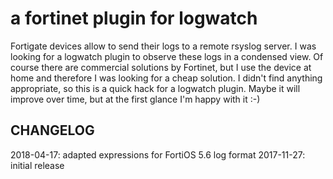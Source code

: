 a fortinet plugin for logwatch
==============================

Fortigate devices allow to send their logs to a remote rsyslog server. I was looking for a logwatch plugin to observe these logs in a condensed view. Of course there are commercial solutions by Fortinet, but I use the device at home and therefore I was looking for a cheap solution. I didn't find anything appropriate, so this is a quick hack for a logwatch plugin. Maybe it will improve over time, but at the first glance I'm happy with it :-)


## CHANGELOG

2018-04-17: adapted expressions for FortiOS 5.6 log format
2017-11-27: initial release

